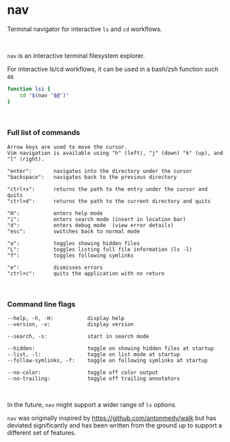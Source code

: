 # nav
Terminal navigator for interactive `ls` and `cd` workflows.

<br/>



`nav` is an interactive terminal filesystem explorer.

For interactive ls/cd workflows, it can be used in a bash/zsh function such as
```bash
function lsi {
	cd "$(nav "$@")"
}
```

<br/>

### Full list of commands

	Arrow keys are used to move the cursor.
	Vim navigation is available using "h" (left), "j" (down) "k" (up), and "l" (right).

	"enter":       navigates into the directory under the cursor
	"backspace":   navigates back to the previous directory

	"ctrl+x":      returns the path to the entry under the cursor and quits
	"ctrl+d":      returns the path to the current directory and quits

	"H":           enters help mode
	"i":           enters search mode (insert in location bar)
	"d":           enters debug mode  (view error details)
	"esc":         switches back to normal mode

	"a":           toggles showing hidden files
	"L":           toggles listing full file information (ls -l)
	"f":           toggles following symlinks

	"e":           dismisses errors
	"ctrl+c":      quits the application with no return

<br/>

### Command line flags

	--help, -h, -H:           display help
	--version, -v:            display version

	--search, -s:             start in search mode

	--hidden:                 toggle on showing hidden files at startup
	--list, -l:               toggle on list mode at startup
	--follow-symlinks, -f:    toggle on following symlinks at startup

	--no-color:               toggle off color output
	--no-trailing:            toggle off trailing annotators
<br/>

In the future, `nav` might support a wider range of `ls` options.

`nav` was originally inspired by https://github.com/antonmedv/walk but has deviated significantly and has been written from the ground up to support a different set of features.
